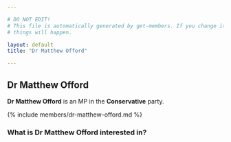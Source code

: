 ```yaml
---

# DO NOT EDIT!
# This file is automatically generated by get-members. If you change it, bad
# things will happen.

layout: default
title: "Dr Matthew Offord"

---
```


## Dr Matthew Offord

**Dr Matthew Offord** is an MP in the **Conservative** party.

{% include members/dr-matthew-offord.md %}

### What is Dr Matthew Offord interested in?


